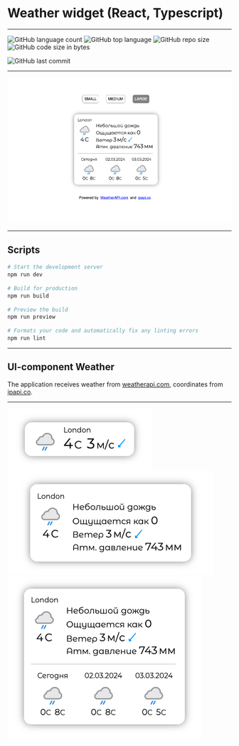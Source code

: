 # Weather widget (React, Typescript)

---

![GitHub language count](https://img.shields.io/github/languages/count/Sergey-Maxim0v/react-weather)
![GitHub top language](https://img.shields.io/github/languages/top/Sergey-Maxim0v/react-weather)
![GitHub repo size](https://img.shields.io/github/repo-size/Sergey-Maxim0v/react-weather)
![GitHub code size in bytes](https://img.shields.io/github/languages/code-size/Sergey-Maxim0v/react-weather)

![GitHub last commit](https://img.shields.io/github/last-commit/Sergey-Maxim0v/react-weather)

---

![screenshot page](public/screenshot-page.png)

---

## Scripts

```bash
# Start the development server
npm run dev
```

```bash
# Build for production
npm run build
```

```bash
# Preview the build
npm run preview
```

```bash
# Formats your code and automatically fix any linting errors
npm run lint
```
---

## UI-component Weather

The application receives weather from [weatherapi.com](https://www.weatherapi.com/), coordinates from [ipapi.co](https://ipapi.co/).

---

![screenshot small](public/screenshot-small.png)
![screenshot medium](public/screenshot-medium.png)
![screenshot large](public/screenshot-large.png)

